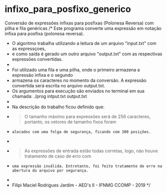 # infixo_para_posfixo_generico
Conversão de expressões infixas para posfixas (Polonesa Reversa) com pilha e fila genéricas
/*  Este programa converte uma expressão em notação infixa para posfixa (polonesa reversa).
*   O algoritmo trabalha utilizando a leitura de um arquivo "input.txt" com as expressçoes,
*   e como saída é gerado um outro arquivo "output.txt" com as respectivas expressões convertidas.
*
*   Foi utilizado uma fila e uma pilha, onde o primeiro armazena a expressão infixa  e o segundo
*   armazena os caracteres no momento da conversão. A expressão convertida será escrita no arquivo output.txt.
*   Os argumentos para execução são enviados no terminal em sua chamada: ./prog intput.txt output.txt
*
*   Na descrição do trabalho ficou definido que:
*   > O tamanho máximo para expressões será de 256 caracteres, portanto, os vetores de tamanho fixos foram
*     alocados com uma folga de segurança, ficando com 300 posições.
*
*   > As expressões de entrada estão todas corretas, logo, não houve tratamento de caso de erro com
*     uma expressão inválida. Entretanto, foi feito tratamente de erro na abertura do arquivo por segurança.
*
*   Filipi Maciel Rodrigues Jardim - AED's II - IFNMG CCOMP - 2019
*/
